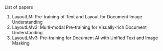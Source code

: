 List of papers

1. LayoutLM: Pre-training of Text and Layout for Document Image Understanding
2. LayoutLMv2: Multi-modal Pre-training for Visually-rich Document Understanding
3. LayoutLMv3: Pre-training for Document AI with Unified Text and Image Masking

